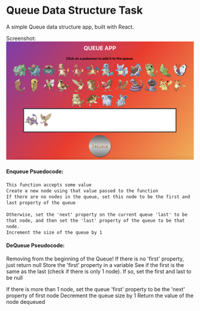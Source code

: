 # Queue Data Structure Task

A simple Queue data structure app, built with React.

Screenshot:
![screenshot](https://github.com/andorjamb/DatabasesDataStructures/blob/master/queue_task/screenshot_queue.png)

#### Enqueue Psuedocode:
    This function accepts some value
    Create a new node using that value passed to the function
    If there are no nodes in the queue, set this node to be the first and last property of the queue
  
    Otherwise, set the 'next' property on the current queue 'last' to be that node, and then set the 'last' property of the queue to be that node.
    Increment the size of the queue by 1 


#### DeQueue Pseudocode:
  Removing from the beginning of the Queue!
  If there is no 'first' property, just return null
  Store the 'first' property in a variable
  See if the first is the same as the last (check if there is only 1 node). 
  If so, set the first and last to be null

  If there is more than 1 node, set the queue 'first' property to be the 'next' property of first node
  Decrement the queue size by 1
  Return the value of the node dequeued 
